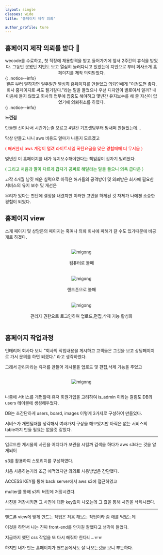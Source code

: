 ```yaml
---
layout: single
classes: wide
title: '홈페이지 제작 의뢰'

author_profile: ture
---
```


## 홈페이지 제작 의뢰를 받다 💯

<center>wecode를 수료하고, 첫 직장에 채용합격을 받고 들어가기에 앞서 2주간의 휴식을 받았다. 그동안 못봤던 지인도 보고 열심히 놀러다니고 있었는데 지인으로 부터 회사소개 홈페이지를 제작 의뢰받았다.</center>
{: .notice--info}

<center>결론 부터 말하자면 일주일간 열심히 홈페이지를 만들었고 의뢰인에게 "이정도면 좋다. 회사 홈페이지로 써도 될거같다."라는 말을 들었으나 우선 디자인이 별로여서 일까? 내마음에 들지 않았고 회사의 업무에 집중도 해야하고 몇년간 유지보수를 해 줄 자신이 없었기에 의뢰취소를 하였다.</center>
{: .notice--info}

**느낀점**

만들땐 신이나서 시간가는줄 모르고 4일간 기초셋팅부터 밤새며 만들었는데...

막상 만들고 나니 aws 비용도 얼마가 나올지 모르겠고

<div style='color:red'> ( 해커한테 aws 계정이 털려 라이트세일 폭탄요금을 맞은 경험때매 더 무서움 ) </div>

몇년간 이 홈페이지를 내가 유지보수해야한다는 책임감이 갑자기 밀려왔다.

<div style='color:green'>( 그리고 처음과 말이 다르게 갑자기 공짜로 해달라는 말을 들으니 의욕 급다운 )</div>

고작 4개월 남짓 배운 실력으로 아직은 해커들의 공격방어 및 의뢰받은 회사에 필요한 서비스의 유지 보수 및 개선은

무리가 있다는 판단에 결정을 내렸지만 이러한 고민을 하게된 것 자체가 나에겐 소중한 경험이 되었다.

## 홈페이지 view

소개 페이지 및 상담문의 페이지는 혹여나 의뢰 회사에 피해가 갈 수도 있기때문에 비공개로 하겠다.

<br>
<center><img src="../images/2021-10-27-first/migong-1.gif" alt="migong" /></center>
<br>
<center>컴퓨터로 볼때</center>
<br>

<br>
<center><img src="../images/2021-10-27-first/migong-2.gif" alt="migong" /></center>
<br>
<center>핸드폰으로 볼때</center>
<br>

<br>
<center><img src="../images/2021-10-27-first/migong-3.gif" alt="migong" /></center>
<br>
<center>관리자 권한으로 로그인하여 업로드,편집,삭제 기능 활성화</center>
<br>

## 홈페이지 작업과정

인테리어 회사다 보니 "회사의 작업내용을 게시하고 고객들은 그것을 보고 상담페이지로 가서 문의를 하면 되겠다." 라고 생각하였다.

그래서 관리자라는 유저를 만들어 게시물을 업로드 및 편집,삭제 기능을 주었고

<br>
<center><img src="../images/2021-10-27-first/migong-5.png" alt="migong" /></center>
<br>

나중에 서비스를 개편할때 유저 회원가입을 고려하여 is_admin 이라는 칼럼도 DB의 users 테이블에 생성해두었다.

DB는 초간단하게 users, board, images 이렇게 3가지로 구성하여 만들었다.

서비스가 개편될때를 생각해서 여러가지 구상을 해보았지만 아직은 없는 서비스의 table까지 만들 필요는 없을것 같았다.

<hr>

업로드한 게시물의 사진을 어디다가 보관을 시킬까 검색을 하다가 aws s3라는 것을 알게되어

s3를 활용하여 스토리지를 구성하였다.

처음 사용하는거라 조금 애먹었지만 의외로 사용방법은 간단했다.

ACCESS KEY를 통해 back server에서 aws s3에 접근하였고

multer를 통해 s3의 버킷에 저장시켰다.

사진을 저장시키면 그 사진에 대한 key값이 나오는데 그 값을 통해 사진을 삭제시켰다.

<hr>

핸드폰 view에 맞게 만드는 작업은 처음 해보는 작업이라 좀 애를 먹었는데

이것을 하면서 나는 진짜 front-end를 안가길 잘했다고 생각이 들었다.

지금까지 했던 css 작업을 또 다시 해줘야 한다니...ㅠㅠ

하지만 내가 만든 홈페이지가 핸드폰에서도 잘 나오는것을 보니 뿌듯하다.
